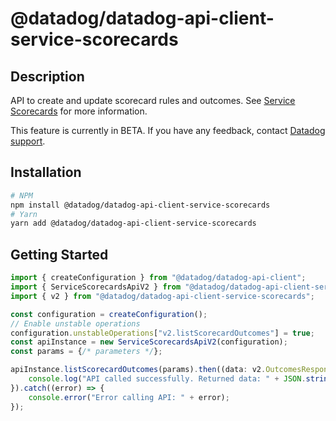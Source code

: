 # @datadog/datadog-api-client-service-scorecards

## Description

API to create and update scorecard rules and outcomes. See [Service Scorecards](https://docs.datadoghq.com/service_catalog/scorecards) for more information.

This feature is currently in BETA. If you have any feedback, contact [Datadog support](https://docs.datadoghq.com/help/).

## Installation

```sh
# NPM
npm install @datadog/datadog-api-client-service-scorecards
# Yarn
yarn add @datadog/datadog-api-client-service-scorecards
```

## Getting Started
```ts
import { createConfiguration } from "@datadog/datadog-api-client";
import { ServiceScorecardsApiV2 } from "@datadog/datadog-api-client-service-scorecards";
import { v2 } from "@datadog/datadog-api-client-service-scorecards";

const configuration = createConfiguration();
// Enable unstable operations
configuration.unstableOperations["v2.listScorecardOutcomes"] = true;
const apiInstance = new ServiceScorecardsApiV2(configuration);
const params = {/* parameters */};

apiInstance.listScorecardOutcomes(params).then((data: v2.OutcomesResponse) => {
    console.log("API called successfully. Returned data: " + JSON.stringify(data));
}).catch((error) => {
    console.error("Error calling API: " + error);
});
```